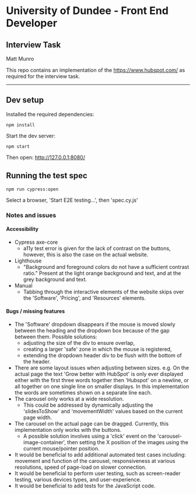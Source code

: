 # University of Dundee - Front End Developer 
## Interview Task

Matt Munro 

This repo contains an implementation of the https://www.hubspot.com/ as required for the interview task. 

---


## Dev setup
Installed the required dependencies: 

```
npm install
```

Start the dev server: 
```
npm start
```

Then open: http://127.0.0.1:8080/

## Running the test spec
```
npm run cypress:open
```
Select a browser, 'Start E2E testing...', then 'spec.cy.js'

### Notes and issues
#### Accessibility 
- Cypress axe-core
  - a11y test error is given for the lack of contrast on the buttons, however, this is also the case on the actual website.
- Lighthouse
  - "Background and foreground colors do not have a sufficient contrast ratio." Present at the light orange background and text, and at the grey background and text.  
- Manual
  - Tabbing through the interactive elements of the website skips over the 'Software', 'Pricing', and 'Resources' elements. 

#### Bugs / missing features
- The 'Software' dropdown disappears if the mouse is moved slowly between the heading and the dropdown box because of the gap between them. Possible solutions: 
  - adjusting the size of the div to ensure overlap, 
  - creating a larger 'safe' zone in which the mouse is registered, 
  - extending the dropdown header div to be flush with the bottom of the header. 
- There are some layout issues when adjusting between sizes. e.g. On the actual page the text 'Grow better with HubSpot' is only ever displayed either with the first three words together then 'Hubspot' on a newline, or all together on one single line on smaller displays. In this implementation the words are sometimes shown on a separate line each. 
- The carousel only works at a wide resolution. 
  - This could be addressed by dynamically adjusting the 'slidesToShow' and 'movementWidth' values based on the current page width. 
- The carousel on the actual page can be dragged. Currently, this implementation only works with the buttons. 
  - A possible solution involves using a 'click' event on the 'carousel-image-container', then setting the X position of the images using the current mouse/pointer position. 
- It would be beneficial to add additional automated test cases including: movement and function of the carousel, responsiveness at various resolutions, speed of page-load on slower connection. 
- It would be beneficial to perform user testing, such as screen-reader testing, various devices types, and user-experience. 
- It would be beneficial to add tests for the JavaScript code. 

